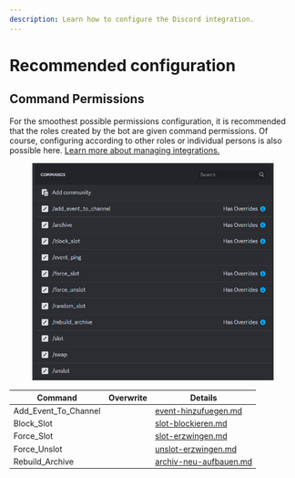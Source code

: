 ```yaml
---
description: Learn how to configure the Discord integration.
---
```


# Recommended configuration

## Command Permissions

For the smoothest possible permissions configuration, it is recommended that the roles created by the bot are given command permissions. Of course, configuring according to other roles or individual persons is also possible here. [Learn more about managing integrations.](https://support.discord.com/hc/en-us/articles/360045093012-Server-Integrations-Page)

<figure><img src="../../.gitbook/assets/Slotbot-Discord-Configuration.png" alt=""><figcaption></figcaption></figure>

<table><thead><tr><th>Command</th><th data-type="select">Overwrite</th><th data-type="content-ref">Details</th></tr></thead><tbody><tr><td>Add_Event_To_Channel</td><td></td><td><a href="bot-befehle/event-hinzufuegen.md">event-hinzufuegen.md</a></td></tr><tr><td>Block_Slot</td><td></td><td><a href="bot-befehle/slot-blockieren.md">slot-blockieren.md</a></td></tr><tr><td>Force_Slot</td><td></td><td><a href="bot-befehle/slot-erzwingen.md">slot-erzwingen.md</a></td></tr><tr><td>Force_Unslot</td><td></td><td><a href="bot-befehle/unslot-erzwingen.md">unslot-erzwingen.md</a></td></tr><tr><td>Rebuild_Archive</td><td></td><td><a href="bot-befehle/archiv-neu-aufbauen.md">archiv-neu-aufbauen.md</a></td></tr></tbody></table>
